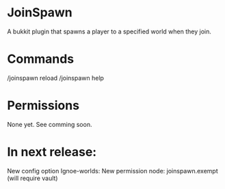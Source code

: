 JoinSpawn
=========

A bukkit plugin that spawns a player to a specified world when they join.

Commands
========

/joinspawn reload
/joinspawn help

Permissions
===========

None yet. See comming soon.


In next release:
================

New config option Ignoe-worlds:
New permission node: joinspawn.exempt (will require vault)
